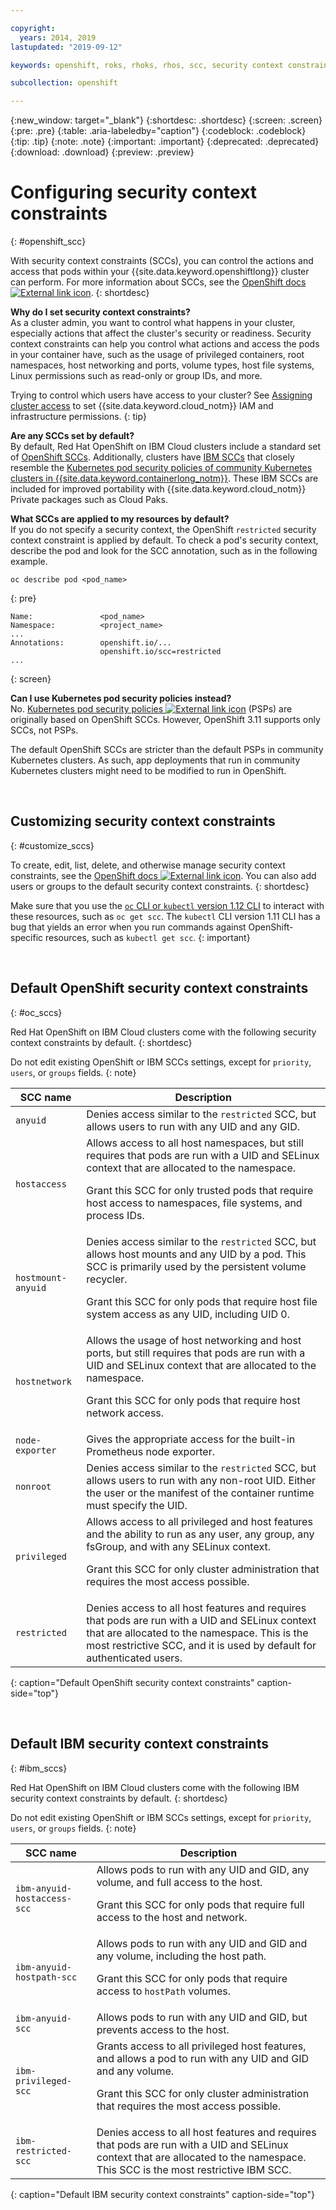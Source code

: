 ```yaml
---

copyright:
  years: 2014, 2019
lastupdated: "2019-09-12"

keywords: openshift, roks, rhoks, rhos, scc, security context constraint, psp

subcollection: openshift

---
```


{:new_window: target="_blank"}
{:shortdesc: .shortdesc}
{:screen: .screen} 
{:pre: .pre}
{:table: .aria-labeledby="caption"}
{:codeblock: .codeblock}
{:tip: .tip}
{:note: .note}
{:important: .important}
{:deprecated: .deprecated}
{:download: .download}
{:preview: .preview}


# Configuring security context constraints
{: #openshift_scc}

With security context constraints (SCCs), you can control the actions and access that pods within your {{site.data.keyword.openshiftlong}} cluster can perform. For more information about SCCs, see the [OpenShift docs ![External link icon](../icons/launch-glyph.svg "External link icon")](https://docs.openshift.com/container-platform/3.11/admin_guide/manage_scc.html).
{: shortdesc}

**Why do I set security context constraints?**</br>
As a cluster admin, you want to control what happens in your cluster, especially actions that affect the cluster's security or readiness. Security context constraints can help you control what actions and access the pods in your container have, such as the usage of privileged containers, root namespaces, host networking and ports, volume types, host file systems, Linux permissions such as read-only or group IDs, and more.

Trying to control which users have access to your cluster? See [Assigning cluster access](/docs/openshift?topic=containers-users) to set {{site.data.keyword.cloud_notm}} IAM and infrastructure permissions.
{: tip}

**Are any SCCs set by default?**</br>
By default, Red Hat OpenShift on IBM Cloud clusters include a standard set of [OpenShift SCCs](#oc_sccs). Additionally, clusters have [IBM SCCs](#ibm_sccs) that closely resemble the [Kubernetes pod security policies of community Kubernetes clusters in {{site.data.keyword.containerlong_notm}}](/docs/containers?topic=containers-psp#ibm_psp). These IBM SCCs are included for improved portability with {{site.data.keyword.cloud_notm}} Private packages such as Cloud Paks.

**What SCCs are applied to my resources by default?**<br>
If you do not specify a security context, the OpenShift `restricted` security context constraint is applied by default. To check a pod's security context, describe the pod and look for the SCC annotation, such as in the following example.

```
oc describe pod <pod_name>
```
{: pre}

```
Name:               <pod_name>
Namespace:          <project_name>
...
Annotations:        openshift.io/...
                    openshift.io/scc=restricted
...
```
{: screen}

**Can I use Kubernetes pod security policies instead?**</br>
No. [Kubernetes pod security policies ![External link icon](../icons/launch-glyph.svg "External link icon")](https://kubernetes.io/docs/concepts/policy/pod-security-policy/) (PSPs) are originally based on OpenShift SCCs. However, OpenShift 3.11 supports only SCCs, not PSPs.

The default OpenShift SCCs are stricter than the default PSPs in community Kubernetes clusters. As such, app deployments that run in community Kubernetes clusters might need to be modified to run in OpenShift.

<br />


## Customizing security context constraints
{: #customize_sccs}

To create, edit, list, delete, and otherwise manage security context constraints, see the [OpenShift docs ![External link icon](../icons/launch-glyph.svg "External link icon")](https://docs.openshift.com/container-platform/3.11/admin_guide/manage_scc.html). You can also add users or groups to the default security context constraints.
{: shortdesc}

Make sure that you use the [`oc` CLI or `kubectl` version 1.12 CLI](/docs/openshift?topic=openshift-openshift-cli#cli_oc) to interact with these resources, such as `oc get scc`. The `kubectl` CLI version 1.11 CLI has a bug that yields an error when you run commands against OpenShift-specific resources, such as `kubectl get scc`.
{: important}

<br />


## Default OpenShift security context constraints
{: #oc_sccs}

Red Hat OpenShift on IBM Cloud clusters come with the following security context constraints by default.
{: shortdesc}

Do not edit existing OpenShift or IBM SCCs settings, except for `priority`, `users`, or `groups` fields.
{: note}

|SCC name | Description |
|---------|-------------|
| `anyuid`| Denies access similar to the `restricted` SCC, but allows users to run with any UID and any GID.|
| `hostaccess`| Allows access to all host namespaces, but still requires that pods are run with a UID and SELinux context that are allocated to the namespace.<p class="important">Grant this SCC for only trusted pods that require host access to namespaces, file systems, and process IDs.</p>|
| `hostmount-anyuid` | Denies access similar to the `restricted` SCC, but allows host mounts and any UID by a pod. This SCC is primarily used by the persistent volume recycler.<p class="important">Grant this SCC for only pods that require host file system access as any UID, including UID 0.</p>|
| `hostnetwork`| Allows the usage of host networking and host ports, but still requires that pods are run with a UID and SELinux context that are allocated to the namespace.<p class="important">Grant this SCC for only pods that require host network access.</p>|
| `node-exporter`| Gives the appropriate access for the built-in Prometheus node exporter. |
| `nonroot`| Denies access similar to the `restricted` SCC, but allows users to run with any non-root UID. Either the user or the manifest of the container runtime must specify the UID.|
| `privileged`| Allows access to all privileged and host features and the ability to run as any user, any group, any fsGroup, and with any SELinux context.<p class="important">Grant this SCC for only cluster administration that requires the most access possible.</p>|
| `restricted`| Denies access to all host features and requires that pods are run with a UID and SELinux context that are allocated to the namespace. This is the most restrictive SCC, and it is used by default for authenticated users.|
{: caption="Default OpenShift security context constraints" caption-side="top"}

<br />


## Default IBM security context constraints
{: #ibm_sccs}

Red Hat OpenShift on IBM Cloud clusters come with the following IBM security context constraints by default.
{: shortdesc}

Do not edit existing OpenShift or IBM SCCs settings, except for `priority`, `users`, or `groups` fields.
{: note}

|SCC name | Description |
|---------|-------------|
| `ibm-anyuid-hostaccess-scc`| Allows pods to run with any UID and GID, any volume, and full access to the host.<p class="important">Grant this SCC for only pods that require full access to the host and network.</p>|
| `ibm-anyuid-hostpath-scc`| Allows pods to run with any UID and GID and any volume, including the host path.<p class="important">Grant this SCC for only pods that require access to `hostPath` volumes.</p>|
| `ibm-anyuid-scc` | Allows pods to run with any UID and GID, but prevents access to the host.|
| `ibm-privileged-scc`| Grants access to all privileged host features, and allows a pod to run with any UID and GID and any volume.<p class="important">Grant this SCC for only cluster administration that requires the most access possible.</p> |
| `ibm-restricted-scc` | Denies access to all host features and requires that pods are run with a UID and SELinux context that are allocated to the namespace. This SCC is the most restrictive IBM SCC.|
{: caption="Default IBM security context constraints" caption-side="top"}
